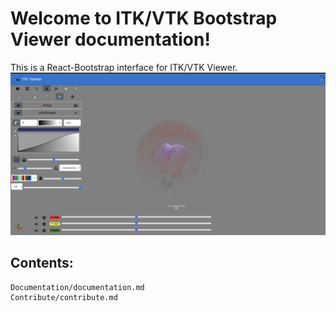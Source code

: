 # Welcome to ITK/VTK Bootstrap Viewer documentation!

This is a React-Bootstrap interface for ITK/VTK Viewer. 
![image](itk_viewer_bootstrap_landing_screen.png)

## Contents:
```{toctree}
Documentation/documentation.md
Contribute/contribute.md
```
